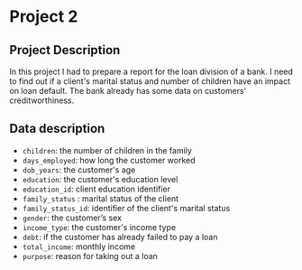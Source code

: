 # Project 2
## Project Description
In this project I had to prepare a report for the loan division of a bank. I need to find out if a client's marital status and number of children have an impact on loan default. The bank already has some data on customers' creditworthiness.

## Data description
- `children`: the number of children in the family
- `days_employed`: how long the customer worked
- `dob_years`: the customer's age
- `education`: the customer's education level
- `education_id`: client education identifier
- `family_status` : marital status of the client
- `family_status_id`: identifier of the client's marital status
- `gender`: the customer’s sex
- `income_type`: the customer's income type
- `debt`: if the customer has already failed to pay a loan
- `total_income`: monthly income
- `purpose`: reason for taking out a loan
